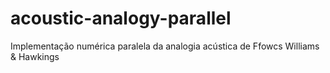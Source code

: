 acoustic-analogy-parallel
=========================

Implementação numérica paralela da analogia acústica de Ffowcs Williams &amp; Hawkings
